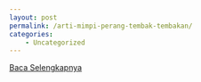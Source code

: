 ```yaml
---
layout: post
permalink: /arti-mimpi-perang-tembak-tembakan/
categories:
    - Uncategorized
---
```


[Baca Selengkapnya](/01)